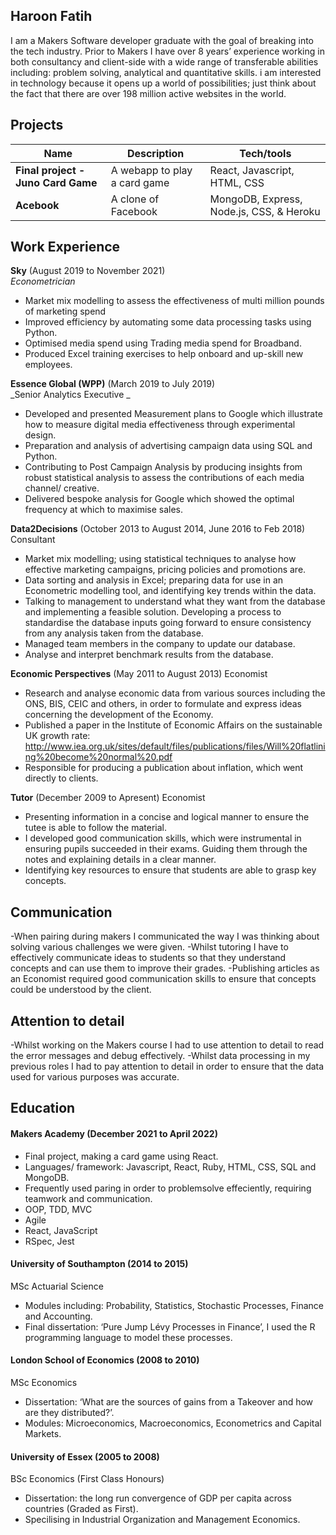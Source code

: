## Haroon Fatih

I am a Makers Software developer graduate with the goal of breaking into the tech industry. Prior to Makers I have over 8 years’ experience working in both consultancy and client-side with a wide range of transferable abilities including: problem solving, analytical and quantitative skills. i am interested in technology because it opens up a world of possibilities; just think about the fact that there are over 198 million active websites in the world.

## Projects

| Name                         | Description       | Tech/tools        |
| ---------------------------- | ----------------- | ----------------- |
| **Final project - Juno Card Game** | A webapp to play a card game | React, Javascript, HTML, CSS |
| **Acebook** | A clone of Facebook | MongoDB, Express, Node.js, CSS, & Heroku|

## Work Experience

**Sky** (August 2019 to November 2021)  
_Econometrician_

- Market mix modelling to assess the effectiveness of multi million pounds of marketing spend
- Improved efficiency by automating some data processing tasks using Python.
- Optimised media spend using Trading media spend for Broadband.
- Produced Excel training exercises to help onboard and up-skill new employees.


**Essence Global (WPP)** (March 2019 to July 2019)  
_Senior Analytics Executive _

- Developed and presented Measurement plans to Google which illustrate how to measure digital media effectiveness through experimental design.
- Preparation and analysis of advertising campaign data using SQL and Python.
- Contributing to Post Campaign Analysis by producing insights from robust statistical analysis to assess the contributions of each media channel/ creative.
- Delivered bespoke analysis for Google which showed the optimal frequency at which to maximise sales.

**Data2Decisions** (October 2013 to August 2014, June 2016 to Feb 2018)
Consultant
- Market mix modelling; using statistical techniques to analyse how effective marketing campaigns, pricing policies and promotions are.
- Data sorting and analysis in Excel; preparing data for use in an Econometric modelling tool, and identifying key trends within the data.
- Talking to management to understand what they want from the database and implementing a feasible solution. Developing a process to standardise the database inputs going forward to ensure consistency from any analysis taken from the database.
- Managed team members in the company to update our database.
- Analyse and interpret benchmark results from the database.

**Economic Perspectives** (May 2011 to August 2013)
Economist
- Research and analyse economic data from various sources including the ONS, BIS, CEIC and others, in order to formulate and express ideas concerning the development of the Economy.
- Published a paper in the Institute of Economic Affairs on the sustainable UK growth rate:  
http://www.iea.org.uk/sites/default/files/publications/files/Will%20flatlining%20become%20normal%20.pdf
- Responsible for producing a publication about inflation, which went directly to clients.

**Tutor** (December 2009 to Apresent)
Economist
- Presenting information in a concise and logical manner to ensure the tutee is able to follow the material.
- I developed good communication skills, which were instrumental in ensuring pupils succeeded in their exams. Guiding them through the notes and explaining details in a clear manner.
- Identifying key resources to ensure that students are able to grasp key concepts.

## Communication

-When pairing during makers I communicated the way I was thinking about solving various challenges we were given.
-Whilst tutoring I have to effectively communicate ideas to students so that they understand concepts and can use them to improve their grades.
-Publishing articles as an Economist required good communication skills to ensure that concepts could be understood by the client.

## Attention to detail
-Whilst working on the Makers course I had to use attention to detail to read the error messages and debug effectively.
-Whilst data processing in my previous roles I had to pay attention to detail in order to ensure that the data used for various purposes was accurate.

## Education

#### Makers Academy (December 2021 to April 2022)
- Final project, making a card game using React.
- Languages/ framework: Javascript, React, Ruby, HTML, CSS, SQL and MongoDB.
- Frequently used paring in order to problemsolve effeciently, requiring teamwork and communication.
- OOP, TDD, MVC
- Agile
- React, JavaScript
- RSpec, Jest

#### University of Southampton (2014 to 2015)
MSc Actuarial Science
- Modules including: Probability, Statistics, Stochastic Processes, Finance and Accounting.
- Final dissertation: ‘Pure Jump Lévy Processes in Finance’, I used the R programming language to model these processes.

#### London School of Economics (2008 to 2010)
MSc Economics
- Dissertation: ‘What are the sources of gains from a Takeover and how are they distributed?’.
- Modules:  Microeconomics, Macroeconomics, Econometrics and Capital Markets.

#### University of Essex (2005 to 2008)
BSc Economics (First Class Honours)
- Dissertation: the long run convergence of GDP per capita across countries (Graded as First).
- Specilising in Industrial Organization and Management Economics.
